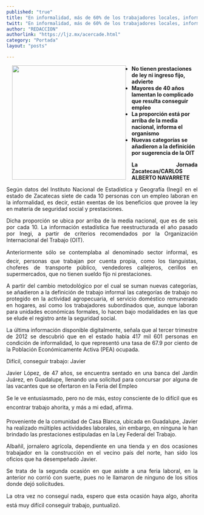 ```yaml
---
published: "true"
title: "En informalidad, más de 60% de los trabajadores locales, informa el Inegi"
twitt: "En informalidad, más de 60% de los trabajadores locales, informa el Inegi"
author: "REDACCION"
authorlink: "https://ljz.mx/acercade.html"
category: "Portada"
layout: "posts"

---
```


<img src="http://ljz.mx/images/stories/fotos_abril2013/p5 trabajo informal.jpg" border="0" width="300" style="margin-left: 15px; margin-right: 15px; float: left;" />

*   **No tienen prestaciones de ley ni ingreso fijo, advierte**
*   **Mayores de 40 años lamentan lo complicado que resulta conseguir empleo**
*   **La proporción está por arriba de la media nacional, informa el organismo**
*   **Nuevas categorías se añadieron a la definición por sugerencia de la OIT**

<p style="text-align: justify;">
  <strong>La Jornada Zacatecas/CARLOS ALBERTO NAVARRETE</strong>
</p>

<p style="text-align: justify;">
  Según datos del Instituto Nacional de Estadística y Geografía (Inegi) en el estado de Zacatecas siete de cada 10 personas con un empleo laboran en la informalidad, es decir, están exentas de los beneficios que provee la ley en materia de seguridad social y prestaciones.
</p>

<p style="text-align: justify;">
  Dicha proporción se ubica por arriba de la media nacional, que es de seis por cada 10. La información estadística fue reestructurada el año pasado por Inegi, a partir de criterios recomendados por la Organización Internacional del Trabajo (OIT).
</p>

<p style="text-align: justify;">
  Anteriormente sólo se contemplaba al denominado sector informal, es decir, personas que trabajan por cuenta propia, como los tianguistas, choferes de transporte público, vendedores callejeros, cerillos en supermercados, que no tienen sueldo fijo ni prestaciones.
</p>

<p style="text-align: justify;">
  A partir del cambio metodológico por el cual se suman nuevas categorías, se añadieron a la definición de trabajo informal las categorías de trabajo no protegido en la actividad agropecuaria, el servicio doméstico remunerado en hogares, así como los trabajadores subordinados que, aunque laboran para unidades económicas formales, lo hacen bajo modalidades en las que se elude el registro ante la seguridad social.
</p>

<p style="text-align: justify;">
  La última información disponible digitalmente, señala que al tercer trimestre de 2012 se descubrió que en el estado había 417 mil 601 personas en condición de informalidad, lo que representó una tasa de 67.9 por ciento de la Población Económicamente Activa (PEA) ocupada.
</p>

Difícil, conseguir trabajo: Javier

<p style="text-align: justify;">
  Javier López, de 47 años, se encuentra sentado en una banca del Jardín Juárez, en Guadalupe, llenando una solicitud para concursar por alguna de las vacantes que se ofertaron en la Feria del Empleo
</p>

<p style="text-align: justify;">
  Se le ve entusiasmado, pero no de más, estoy consciente de lo difícil que es encontrar trabajo ahorita, y más a mi edad, afirma.
</p>

<p style="text-align: justify;">
  Proveniente de la comunidad de Casa Blanca, ubicada en Guadalupe, Javier ha realizado múltiples actividades laborales, sin embargo, en ninguna le han brindado las prestaciones estipuladas en la Ley Federal del Trabajo.
</p>

<p style="text-align: justify;">
  Albañil, jornalero agrícola, dependiente en una tienda y en dos ocasiones trabajador en la construcción en el vecino país del norte, han sido los oficios que ha desempeñado Javier.
</p>

<p style="text-align: justify;">
  Se trata de la segunda ocasión en que asiste a una feria laboral, en la anterior no corrió con suerte, pues no le llamaron de ninguno de los sitios donde dejó solicitudes.
</p>

<p style="text-align: justify;">
  La otra vez no conseguí nada, espero que esta ocasión haya algo, ahorita está muy difícil conseguir trabajo, puntualizó.
</p>
